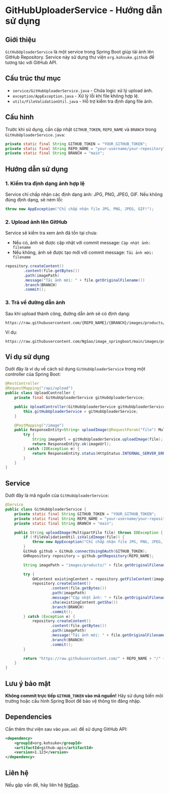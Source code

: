 # GitHubUploaderService - Hướng dẫn sử dụng

## Giới thiệu
`GitHubUploaderService` là một service trong Spring Boot giúp tải ảnh lên GitHub Repository. Service này sử dụng thư viện `org.kohsuke.github` để tương tác với GitHub API.

## Cấu trúc thư mục
- `service/GitHubUploaderService.java` - Chứa logic xử lý upload ảnh.
- `exception/AppException.java` - Xử lý lỗi khi file không hợp lệ.
- `utils/FileValidationUtil.java` - Hỗ trợ kiểm tra định dạng file ảnh.

## Cấu hình
Trước khi sử dụng, cần cập nhật `GITHUB_TOKEN`, `REPO_NAME` và `BRANCH` trong `GitHubUploaderService.java`:
```java
private static final String GITHUB_TOKEN = "YOUR_GITHUB_TOKEN";
private static final String REPO_NAME = "your-username/your-repository";
private static final String BRANCH = "main";
```

## Hướng dẫn sử dụng
### 1. Kiểm tra định dạng ảnh hợp lệ
Service chỉ chấp nhận các định dạng ảnh: JPG, PNG, JPEG, GIF. Nếu không đúng định dạng, sẽ ném lỗi:
```java
throw new AppException("Chỉ chấp nhận file JPG, PNG, JPEG, GIF!");
```

### 2. Upload ảnh lên GitHub
Service sẽ kiểm tra xem ảnh đã tồn tại chưa:
- Nếu có, ảnh sẽ được cập nhật với commit message: `Cập nhật ảnh: filename`
- Nếu không, ảnh sẽ được tạo mới với commit message: `Tải ảnh mới: filename`

```java
repository.createContent()
        .content(file.getBytes())
        .path(imagePath)
        .message("Tải ảnh mới: " + file.getOriginalFilename())
        .branch(BRANCH)
        .commit();
```

### 3. Trả về đường dẫn ảnh
Sau khi upload thành công, đường dẫn ảnh sẽ có định dạng:
```
https://raw.githubusercontent.com/{REPO_NAME}/{BRANCH}/images/products/{filename}
```
Ví dụ:
```
https://raw.githubusercontent.com/NgSao/image_springboot/main/images/products/sample.jpg
```

## Ví dụ sử dụng
Dưới đây là ví dụ về cách sử dụng `GitHubUploaderService` trong một controller của Spring Boot:

```java
@RestController
@RequestMapping("/api/upload")
public class UploadController {
    private final GitHubUploaderService gitHubUploaderService;

    public UploadController(GitHubUploaderService gitHubUploaderService) {
        this.gitHubUploaderService = gitHubUploaderService;
    }

    @PostMapping("/image")
    public ResponseEntity<String> uploadImage(@RequestParam("file") MultipartFile file) {
        try {
            String imageUrl = gitHubUploaderService.uploadImage(file);
            return ResponseEntity.ok(imageUrl);
        } catch (IOException e) {
            return ResponseEntity.status(HttpStatus.INTERNAL_SERVER_ERROR).body("Lỗi khi tải ảnh lên GitHub");
        }
    }
}
```

## Service
Dưới đây là mã nguồn của `GitHubUploaderService`:
```java
@Service
public class GitHubUploaderService {
    private static final String GITHUB_TOKEN = "YOUR_GITHUB_TOKEN";
    private static final String REPO_NAME = "your-username/your-repository";
    private static final String BRANCH = "main";

    public String uploadImage(MultipartFile file) throws IOException {
        if (!FileValidationUtil.isValidImage(file)) {
            throw new AppException("Chỉ chấp nhận file JPG, PNG, JPEG, GIF!");
        }
        GitHub github = GitHub.connectUsingOAuth(GITHUB_TOKEN);
        GHRepository repository = github.getRepository(REPO_NAME);

        String imagePath = "images/products/" + file.getOriginalFilename();

        try {
            GHContent existingContent = repository.getFileContent(imagePath);
            repository.createContent()
                    .content(file.getBytes())
                    .path(imagePath)
                    .message("Cập nhật ảnh: " + file.getOriginalFilename())
                    .sha(existingContent.getSha())
                    .branch(BRANCH)
                    .commit();
        } catch (Exception e) {
            repository.createContent()
                    .content(file.getBytes())
                    .path(imagePath)
                    .message("Tải ảnh mới: " + file.getOriginalFilename())
                    .branch(BRANCH)
                    .commit();
        }

        return "https://raw.githubusercontent.com/" + REPO_NAME + "/" + BRANCH + "/" + imagePath;
    }
}
```

## Lưu ý bảo mật
**Không commit trực tiếp `GITHUB_TOKEN` vào mã nguồn!** Hãy sử dụng biến môi trường hoặc cấu hình Spring Boot để bảo vệ thông tin đăng nhập.

## Dependencies
Cần thêm thư viện sau vào `pom.xml` để sử dụng GitHub API:
```xml
<dependency>
    <groupId>org.kohsuke</groupId>
    <artifactId>github-api</artifactId>
    <version>1.123</version>
</dependency>
```

## Liên hệ
Nếu gặp vấn đề, hãy liên hệ [NgSao](https://github.com/NgSao).

